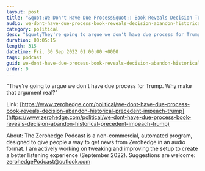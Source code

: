 ```yaml
---
layout: post
title: "&quot;We Don't Have Due Process&quot;: Book Reveals Decision To Abandon Historical Precedent To Impeach Trump"
audio: we-dont-have-due-process-book-reveals-decision-abandon-historical-precedent-impeach-trump-0
category: political
desc: "&quot;They're going to argue we don't have due process for Trump. Why make that argument real?&quot;"
duration: 00:05:15
length: 315
datetime: Fri, 30 Sep 2022 01:00:00 +0000
tags: podcast
guid: we-dont-have-due-process-book-reveals-decision-abandon-historical-precedent-impeach-trump-0
order: 0
---
```

&quot;They're going to argue we don't have due process for Trump. Why make that argument real?&quot;

Link: [https://www.zerohedge.com/political/we-dont-have-due-process-book-reveals-decision-abandon-historical-precedent-impeach-trump](https://www.zerohedge.com/political/we-dont-have-due-process-book-reveals-decision-abandon-historical-precedent-impeach-trump)

About: The Zerohedge Podcast is a non-commercial, automated program, designed to give people a way to get news from Zerohedge in an audio format.  I am actively working on tweaking and improving the setup to create a better listening experience (September 2022).  Suggestions are welcome: [zerohedgePodcast@outlook.com](mailto:zerohedgePodcast@outlook.com)